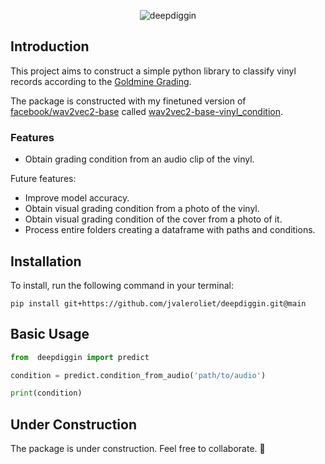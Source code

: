 <p align="center">
  <picture>
    <img alt="deepdiggin" src="https://jvaleroliet.github.io/images/deepdiggin-large.png" style="max-width: 100%;">
  </picture>
</p>

## Introduction

This project aims to construct a simple python library to classify vinyl records according to the [Goldmine Grading](https://www.goldminemag.com/collector-resources/record-grading-101).

The package is constructed with my finetuned version of [facebook/wav2vec2-base](https://huggingface.co/facebook/wav2vec2-base) called [wav2vec2-base-vinyl_condition](https://huggingface.co/jvalero/wav2vec2-base-vinyl_condition).

### Features

- Obtain grading condition from an audio clip of the vinyl.

Future features:

- Improve model accuracy.
- Obtain visual grading condition from a photo of the vinyl.
- Obtain visual grading condition of the cover from a photo of it.
- Process entire folders creating a dataframe with paths and conditions.

## Installation

To install, run the following command in your terminal:

`pip install git+https://github.com/jvaleroliet/deepdiggin.git@main`

## Basic Usage

```python
from  deepdiggin import predict

condition = predict.condition_from_audio('path/to/audio')

print(condition)
```

## Under Construction

The package is under construction. Feel free to collaborate. 🎵

